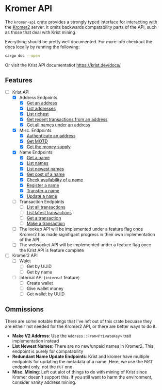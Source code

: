 # Kromer API

The `kromer-api` crate provides a strongly typed interface for interacting with the [Kromer2](https://github.com/ReconnectedCC/kromer2) server. It omits backwards compatability parts of the API, such as those that deal with Krist mining.

Everything should be pretty well documented. For more info checkout the docs locally by running the following:

```bash
cargo doc --open
```

Or visit the Krist API documentatiot <https://krist.dev/docs/>

## Features

- [ ] Krist API
  - [x] Address Endpoints
    - [x] [Get an address](https://krist.dev/docs/#api-AddressGroup-GetAddress)
    - [x] [List addresses](https://krist.dev/docs/#api-AddressGroup-GetAddresses)
    - [x] [List richest](https://krist.dev/docs/#api-AddressGroup-GetRichAddresses)
    - [x] [Get recent transactions from an address](https://krist.dev/docs/#api-AddressGroup-GetAddressTransactions)
    - [x] [Get all names under an address](https://krist.dev/docs/#api-AddressGroup-GetAddressNames)
  - [x] Misc. Endpoints
    - [x] [Authenticate an address](https://krist.dev/docs/#api-MiscellaneousGroup-Login)
    - [x] [Get MOTD](https://krist.dev/docs/#api-MiscellaneousGroup-GetMOTD_+)
    - [x] [Get the money supply]("https://krist.dev/docs/#api-MiscellaneousGroup-GetMoneySupply")
  - [x] Name Endpoints
    - [x] [Get a name](https://krist.dev/docs/#api-NameGroup-GetName)
    - [x] [List names](https://krist.dev/docs/#api-NameGroup-GetNames)
    - [x] [List newest names](https://krist.dev/docs/#api-NameGroup-GetNewNames)
    - [x] [Get cost of a name](https://krist.dev/docs/#api-NameGroup-CheckName)
    - [x] [Check availability of a name](https://krist.dev/docs/#api-NameGroup-CheckName)
    - [x] [Register a name](https://krist.dev/docs/#api-NameGroup-RegisterName)
    - [x] [Transfer a name](https://krist.dev/docs/#api-NameGroup-TransferName)
    - [x] [Update a name](https://krist.dev/docs/#api-NameGroup-UpdateNamePOST)
  - [ ] Transaction Endpoints
    - [ ] [List all transactions](https://krist.dev/docs/#api-TransactionGroup-GetTransactions)
    - [ ] [List latest transactions](https://krist.dev/docs/#api-TransactionGroup-GetLatestTransactions)
    - [ ] [Get a transaction](https://krist.dev/docs/#api-TransactionGroup-GetTransaction)
    - [ ] [Make a transaction](https://krist.dev/docs/#api-TransactionGroup-MakeTransaction)
  - [ ] The lookup API will be implemented under a feature flag once Kromer2 has made signifigant progress in their own implementation of the API
  - [ ] The websocket API will be implemented under a feature flag once the Krist API is feature complete
- [ ] Kromer2 API
  - [ ] Walet
    - [ ] Get by UUID
    - [ ] Get by name
  - [ ] Internal API (`internal` feature)
    - [ ] Create wallet
    - [ ] Give wallet money
    - [ ] Get wallet by UUID

## Ommissions

There are some notable things that I've left out of this crate becuase they are eitheir not needed for the Kromer2 API, or there are better ways to do it.

- **Make V2 Address**: Use the `Address::From<PrivateKey>` trait implementation instead
- **List Newest Names**: There are no new/unpaid names in Kromer2. This endpoint is purely for compatability
- **Redundant Name Update Endpoints**: Krist and kromer have multiple endpoints for updating the metadata of a name. Here, we use the `POST` endpoint only, not the `PUT` one
- **Misc. Mining**: Left out alot of things to do with mining of Krist since Kromer doesn't support this. If you still want to harm the environment, consider vanity address mining.
